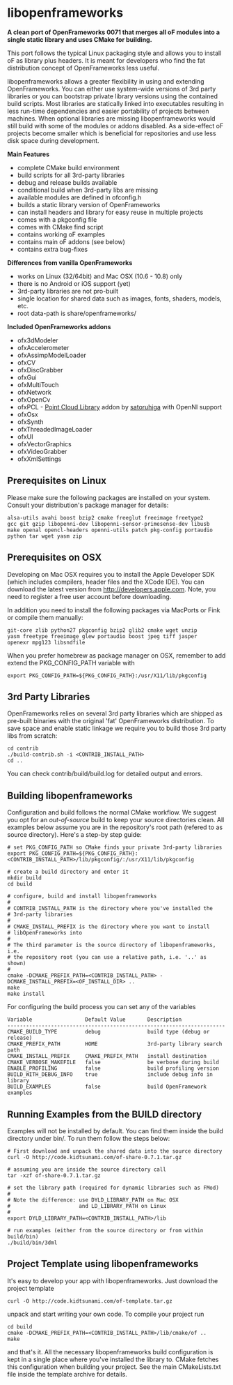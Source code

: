 libopenframeworks
=================

**A clean port of OpenFrameworks 0071 that merges all oF modules into a single static library and uses CMake for building.**

This port follows the typical Linux packaging style and allows you to install oF as library plus headers. It is meant for developers who find the fat distribution concept of OpenFrameworks less useful.

libopenframeworks allows a greater flexibility in using and extending OpenFrameworks. You can either use system-wide versions of 3rd party libraries or you can bootstrap private library versions using the contained build scripts. Most libraries are statically linked into executables resulting in less run-time dependencies and easier portability of projects between machines. When optional libraries are missing libopenframeworks would still build with some of the modules or addons disabled. As a side-effect oF projects become smaller which is beneficial for repositories and use less disk space during development.

**Main Features**

* complete CMake build environment
* build scripts for all 3rd-party libraries
* debug and release builds available
* conditional build when 3rd-party libs are missing
* available modules are defined in ofconfig.h
* builds a static library version of OpenFrameworks
* can install headers and library for easy reuse in multiple projects
* comes with a pkgconfig file
* comes with CMake find script
* contains working oF examples
* contains main oF addons (see below)
* contains extra bug-fixes

**Differences from vanilla OpenFrameworks**

* works on Linux (32/64bit) and Mac OSX (10.6 - 10.8) only
* there is no Android or iOS support (yet)
* 3rd-party libraries are not pro-built
* single location for shared data such as images, fonts, shaders, models, etc.
* root data-path is share/openframeworks/

**Included OpenFrameworks addons**

* ofx3dModeler
* ofxAccelerometer
* ofxAssimpModelLoader
* ofxCV
* ofxDiscGrabber
* ofxGui
* ofxMultiTouch
* ofxNetwork
* ofxOpenCv
* ofxPCL - [Point Cloud Library](http://pointclouds.org/) addon by [satoruhiga](https://github.com/satoruhiga/ofxPCL) with OpenNI support
* ofxOsx
* ofxSynth
* ofxThreadedImageLoader
* ofxUI
* ofxVectorGraphics
* ofxVideoGrabber
* ofxXmlSettings


Prerequisites on Linux
--------------------------

Please make sure the following packages are installed on your system. Consult your distribution's package manager for details:

    alsa-utils avahi boost bzip2 cmake freeglut freeimage freetype2
    gcc git gzip libopenni-dev libopenni-sensor-primesense-dev libusb
    make openal opencl-headers openni-utils patch pkg-config portaudio
    python tar wget yasm zip


Prerequisites on OSX
--------------------------

Developing on Mac OSX requires you to install the Apple Developer SDK (which includes compilers, header files and the XCode IDE). You can download the latest version from http://developers.apple.com. Note, you need to register a free user account before downloading.

In addition you need to install the following packages via MacPorts or Fink or compile them manually:

    git-core zlib python27 pkgconfig bzip2 glib2 cmake wget unzip
    yasm freetype freeimage glew portaudio boost jpeg tiff jasper
    openexr mpg123 libsndfile

When you prefer homebrew as package manager on OSX, remember to add extend the PKG_CONFIG_PATH variable with

    export PKG_CONFIG_PATH=${PKG_CONFIG_PATH}:/usr/X11/lib/pkgconfig


3rd Party Libraries
----------------------

OpenFrameworks relies on several 3rd party libraries which are shipped as pre-built binaries with the original 'fat' OpenFrameworks distribution. To save space and enable static linkage we require you to build those 3rd party libs from scratch:

    cd contrib
    ./build-contrib.sh -i <CONTRIB_INSTALL_PATH>
    cd ..

You can check contrib/build/build.log for detailed output and errors.


Building libopenframeworks
----------------------------

Configuration and build follows the normal CMake workflow. We suggest you opt for an *out-of-source* build to keep your source directories clean. All examples below assume you are in the repository's root path (refered to as source directory). Here's a step-by step guide:

    # set PKG_CONFIG_PATH so CMake finds your private 3rd-party libraries
    export PKG_CONFIG_PATH=${PKG_CONFIG_PATH}:<CONTRIB_INSTALL_PATH>/lib/pkgconfig/:/usr/X11/lib/pkgconfig

    # create a build directory and enter it
    mkdir build
    cd build

    # configure, build and install libopenframeworks
    #
    # CONTRIB_INSTALL_PATH is the directory where you've installed the
    # 3rd-party libraries
    #
    # CMAKE_INSTALL_PREFIX is the directory where you want to install
    # libOpenFrameworks into
    #
    # The third parameter is the source directory of libopenframeworks, i.e.
    # the repository root (you can use a relative path, i.e. '..' as shown)
    #
    cmake -DCMAKE_PREFIX_PATH=<CONTRIB_INSTALL_PATH> -DCMAKE_INSTALL_PREFIX=<OF_INSTALL_DIR> ..
    make
    make install


For configuring the build process you can set any of the variables

    Variable                 Default Value       Description
    ----------------------------------------------------------------------
    CMAKE_BUILD_TYPE         debug               build type (debug or release)
    CMAKE_PREFIX_PATH        HOME                3rd-party library search path
    CMAKE_INSTALL_PREFIX     CMAKE_PREFIX_PATH   install destination
    CMAKE_VERBOSE_MAKEFILE   false               be verbose during build
    ENABLE_PROFILING         false               build profiling version
    BUILD_WITH_DEBUG_INFO    true                include debug info in library
    BUILD_EXAMPLES           false               build OpenFramework examples


Running Examples from the BUILD directory
------------------------------------------------

Examples will not be installed by default. You can find them inside the build directory under bin/. To run them follow the steps below:

    # First download and unpack the shared data into the source directory
    curl -O http://code.kidtsunami.com/of-share-0.7.1.tar.gz

    # assuming you are inside the source directory call
    tar -xzf of-share-0.7.1.tar.gz

    # set the library path (required for dynamic libraries such as FMod)
    #
    # Note the difference: use DYLD_LIBRARY_PATH on Mac OSX
    #                      and LD_LIBRARY_PATH on Linux
    #
    export DYLD_LIBRARY_PATH=<CONTRIB_INSTALL_PATH>/lib

    # run examples (either from the source directory or from within build/bin)
    ./build/bin/3dml

Project Template using libopenframeworks
------------------------------------------------

It's easy to develop your app with libopenframeworks. Just download the project template

    curl -O http://code.kidtsunami.com/of-template.tar.gz

unpack and start writing your own code. To compile your project run

    cd build
    cmake -DCMAKE_PREFIX_PATH=<CONTRIB_INSTALL_PATH>/lib/cmake/of ..
    make

and that's it. All the necessary libopenframeworks build configuration is kept in a single place where you've installed the library to. CMake fetches this configuration when building your project. See the main CMakeLists.txt file inside the template archive for details.
